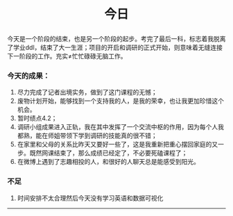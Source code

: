 # <p align="center">今日</p>

今天是一个阶段的结束，也是另一个阶段的起步。考完了最后一科，标志着我脱离了学业ddl，结束了大一生涯；项目的开启和调研的正式开始，则意味着无缝连接下一阶段的工作。充实≠忙忙碌碌无脑工作。

### 今天的成果：

1. 尽力完成了记者出境实务，做到了这门课程的无憾；
2. 废物计划开始，能够找到一个支持我的人，是我的荣幸，也让我更加珍惜这个机会。
3. 暂时绩点4.2；
4. 调研小组成果进入正轨，我在其中发挥了一个交流中枢的作用，因为每个人我都熟，能在师姐带领下学到调研的技能真的很不错；
5. 在家里和父母的关系比昨天又要好一些了，这是我重新把重心摆回家庭的又一步。既然网课结束了，那么成绩已经定了，不必要死磕课程了；
6. 在微博上遇到了志趣相投的人，和很好的人聊天总是能感受到阳光。

### 不足

1. 时间安排不太合理然后今天没有学习英语和数据可视化

***
